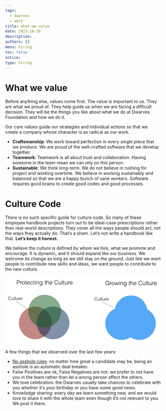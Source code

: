 ```yaml
---
tags:
  - dwarves
  - work
title: what-we-value
date: 2023-10-16
description:
authors: []
menu: hiring
toc: false
notice:
type: hiring
---
```

# What we value
Before anything else, values come first. The value is important to us. They are what we proud of. They help guide us when we are facing a difficult decision. They will be the things you like about what we do at Dwarves Foundation and how we do it.

Our core values guide our strategies and individual actions so that we create a company whose character is as radical as our work.

- **Craftsmanship**: We work toward perfection in every single piece that we produce. We are proud of the well-crafted software that we develop together.
- **Teamwork**: Teamwork is all about trust and collaboration. Having someone in the team mean we can rely on this person.
- **Sustainable**: We think long-term. We do not believe in rushing for project and working overtime. We believe in working sustainably and balanced so that we are a happy bunch of sane workers. Software requires good brains to create good codes and good processes.

# Culture Code
There is no such specific guide for culture code. So many of these employee handbook projects turn out to be ideal-case prescriptions rather than real-world descriptions. They cover all the ways people should act, not the ways they actually do. That’s a sham. Let’s not write a handbook like that. **Let’s keep it honest.**

We believe the culture is defined by whom we hire, what we promote and encourage. It is dynamic, and it should expand like our business. We welcome its change as long as we still stay on the ground. Just like we want people to contribute new skills and ideas, we want people to contribute to the new culture.

![](../images/culture.png)

A few things that we observed over the last few years:
- [No asshole rules](https://www.amazon.com/Asshole-Rule-Civilized-Workplace-Surviving/dp/0446698202): no matter how great a candidate may be, being an asshole is an automatic deal breaker.
- False Positives are ok, False Negatives are not: we prefer to not have you in the team rather than let a wrong person affect the others.
- We love celebration: the Dwarves usually take chances to celebrate with you whether it’s your birthday or you have some good news.
- Knowledge sharing: every day we learn something new, and we would love to share it with the whole team even though it’s not relevant to you. We post it there.
